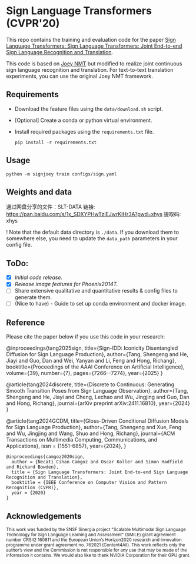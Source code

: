 # Sign Language Transformers (CVPR'20)

This repo contains the training and evaluation code for the paper [Sign Language Transformers: Sign Language Transformers: Joint End-to-end Sign Language Recognition and Translation](https://www.cihancamgoz.com/pub/camgoz2020cvpr.pdf). 

This code is based on [Joey NMT](https://github.com/joeynmt/joeynmt) but modified to realize joint continuous sign language recognition and translation. For text-to-text translation experiments, you can use the original Joey NMT framework.
 
## Requirements
* Download the feature files using the `data/download.sh` script.

* [Optional] Create a conda or python virtual environment.

* Install required packages using the `requirements.txt` file.

    `pip install -r requirements.txt`

## Usage

  `python -m signjoey train configs/sign.yaml` 

## Weights and data 
通过网盘分享的文件：SLT-DATA
链接: https://pan.baidu.com/s/1x_SDXYPHwTzlEJwrKlHr3A?pwd=xhys 提取码: xhys


! Note that the default data directory is `./data`. If you download them to somewhere else, you need to update the `data_path` parameters in your config file.   
## ToDo:

- [X] *Initial code release.*
- [X] *Release image features for Phoenix2014T.*
- [ ] Share extensive qualitative and quantitative results & config files to generate them.
- [ ] (Nice to have) - Guide to set up conda environment and docker image.

## Reference

Please cite the paper below if you use this code in your research:

   @inproceedings{tang2025sign,
  title={Sign-IDD: Iconicity Disentangled Diffusion for Sign Language Production},
  author={Tang, Shengeng and He, Jiayi and Guo, Dan and Wei, Yanyan and Li, Feng and Hong, Richang},
  booktitle={Proceedings of the AAAI Conference on Artificial Intelligence},
  volume={39},
  number={7},
  pages={7266--7274},
  year={2025}
}

@article{tang2024discrete,
  title={Discrete to Continuous: Generating Smooth Transition Poses from Sign Language Observation},
  author={Tang, Shengeng and He, Jiayi and Cheng, Lechao and Wu, Jingjing and Guo, Dan and Hong, Richang},
  journal={arXiv preprint arXiv:2411.16810},
  year={2024}
}

@article{tang2024GCDM,
  title={Gloss-Driven Conditional Diffusion Models for Sign Language Production},
  author={Tang, Shengeng and Xue, Feng and Wu, Jingjing and Wang, Shuo and Hong, Richang},
  journal={ACM Transactions on Multimedia Computing, Communications, and Applications},
  issn = {1551-6857},
  year={2024},
}

    @inproceedings{camgoz2020sign,
      author = {Necati Cihan Camgoz and Oscar Koller and Simon Hadfield and Richard Bowden},
      title = {Sign Language Transformers: Joint End-to-end Sign Language Recognition and Translation},
      booktitle = {IEEE Conference on Computer Vision and Pattern Recognition (CVPR)},
      year = {2020}
    }

## Acknowledgements
<sub>This work was funded by the SNSF Sinergia project "Scalable Multimodal Sign Language Technology for Sign Language Learning and Assessment" (SMILE) grant agreement number CRSII2 160811 and the European Union’s Horizon2020 research and innovation programme under grant agreement no. 762021 (Content4All). This work reflects only the author’s view and the Commission is not responsible for any use that may be made of the information it contains. We would also like to thank NVIDIA Corporation for their GPU grant. </sub>
